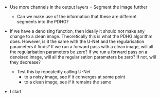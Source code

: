 
- Use more channels in the output layers = Segment the image further
    - Can we make use of the information that these are different segments into the PDHG?

- If we have a denoising function, then ideally it should not make any change to a clean image.
  Theoretically this is what the PDHG algorithm does.
  However, is it the same with the U-Net and the regularisation parameters it finds?
  If we run a forward pass with a clean image, will all the regularisation parameters be zero?
  If we run a forward pass on a denoised image, will all the regularisation parameters be zero? If not, will they decrease?
    - Test this by repeatedly calling U-Net
        - to a noisy image, see if it converges at some point
        - to a clean image, see if it remains the same

- I start